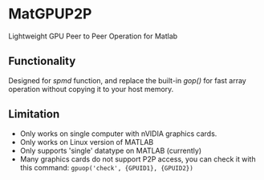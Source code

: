 # MatGPUP2P
Lightweight GPU Peer to Peer Operation for Matlab

## Functionality
Designed for *spmd* function, and replace the built-in *gop()* for fast 
array operation without copying it to your host memory.

## Limitation
- Only works on single computer with nVIDIA graphics cards.
- Only works on Linux version of MATLAB
- Only supports 'single' datatype on MATLAB (currently)
- Many graphics cards do not support P2P access, you can check it with this command: `gpuop('check', {GPUID1}, {GPUID2})`
